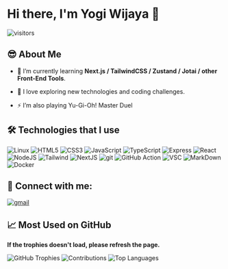 # Hi there, I'm Yogi Wijaya 👋
![visitors](https://visitor-badge.laobi.icu/badge?page_id=yogiwijaya777.visitor-badge)

## 😎 About Me
- 📖 I’m currently learning **Next.js / TailwindCSS / Zustand / Jotai / other Front-End Tools**.

- 🔭 I love exploring new technologies and coding challenges.

- ⚡ I’m also playing Yu-Gi-Oh! Master Duel


## 🛠️ Technologies that I use
![Linux](https://img.shields.io/badge/Linux-FCC624?style=for-the-badge&logo=linux&logoColor=black)
![HTML5](https://img.shields.io/badge/html%205-FCC624?style=for-the-badge&logo=html5&logoColor=black)
![CSS3](https://img.shields.io/badge/css%203-FCC624?style=for-the-badge&logo=css3&logoColor=black)
![JavaScript](https://img.shields.io/badge/-JavaScript-FCC624?style=for-the-badge&logo=javascript&logoColor=black)
![TypeScript](https://img.shields.io/badge/-TypeScript-FCC624?style=for-the-badge&logo=typescript&logoColor=black)
![Express](https://img.shields.io/badge/ExpressJS-FCC624?style=for-the-badge&logo=express&logoColor=black)
![React](https://img.shields.io/badge/React-FCC624?style=for-the-badge&logo=react&logoColor=black)
![NodeJS](https://img.shields.io/badge/NodeJS-FCC624?style=for-the-badge&logo=nodedotjs&logoColor=black)
![Tailwind](https://img.shields.io/badge/Tailwind%20CSS-FCC624?style=for-the-badge&logo=tailwindcss&logoColor=black)
![NextJS](https://img.shields.io/badge/NextJS-FCC624?style=for-the-badge&logo=nextdotjs&logoColor=black)
![git](https://img.shields.io/badge/-git-FCC624?style=for-the-badge&logo=git&logoColor=black)
![GitHub Action](https://img.shields.io/badge/GitHub_Action-FCC624?style=for-the-badge&logo=github&logoColor=black)
![VSC](https://img.shields.io/badge/VSCode-FCC624?style=for-the-badge&logo=visual%20studio%20code&logoColor=black)
![MarkDown](https://img.shields.io/badge/-Markdown-FCC624?style=for-the-badge&logo=Markdown&logoColor=black)
![Docker](https://img.shields.io/badge/Docker-FCC624?style=for-the-badge&logo=docker&logoColor=black)


## 🤝 Connect with me:
[![gmail](https://img.shields.io/badge/Gmail-D14836?style=for-the-badge&logo=gmail&logoColor=white)](mailto:yogiwijaya115@gmail.com)

## 📈 Most Used on GitHub

**If the trophies doesn't load, please refresh the page.**

![GitHub Trophies](https://github-profile-trophy.vercel.app/?username=yogiwijaya777&row=1&no-bg=true)
![Contributions](https://github-readme-streak-stats.herokuapp.com/?user=yogiwijaya777)
![Top Languages](https://github-readme-stats.vercel.app/api/top-langs/?username=yogiwijaya777&layout=compact)
